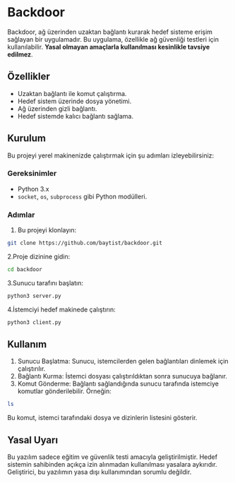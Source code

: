 # Backdoor

Backdoor, ağ üzerinden uzaktan bağlantı kurarak hedef sisteme erişim sağlayan bir uygulamadır. Bu uygulama, özellikle ağ güvenliği testleri için kullanılabilir. **Yasal olmayan amaçlarla kullanılması kesinlikle tavsiye edilmez**.

## Özellikler

- Uzaktan bağlantı ile komut çalıştırma.
- Hedef sistem üzerinde dosya yönetimi.
- Ağ üzerinden gizli bağlantı.
- Hedef sistemde kalıcı bağlantı sağlama.

## Kurulum

Bu projeyi yerel makinenizde çalıştırmak için şu adımları izleyebilirsiniz:

### Gereksinimler

- Python 3.x
- `socket`, `os`, `subprocess` gibi Python modülleri.

### Adımlar

1. Bu projeyi klonlayın:

 ```bash
 git clone https://github.com/baytist/backdoor.git
 ```
 
2.Proje dizinine gidin:

 ```bash
 cd backdoor
 ```

3.Sunucu tarafını başlatın:

 ```bash
 python3 server.py
 ```

4.İstemciyi hedef makinede çalıştırın:

 ```bash
 python3 client.py
 ```

## Kullanım

1. Sunucu Başlatma: Sunucu, istemcilerden gelen bağlantıları dinlemek için çalıştırılır.
2. Bağlantı Kurma: İstemci dosyası çalıştırıldıktan sonra sunucuya bağlanır.
3. Komut Gönderme: Bağlantı sağlandığında sunucu tarafında istemciye komutlar gönderilebilir. Örneğin:

```bash
ls
```

Bu komut, istemci tarafındaki dosya ve dizinlerin listesini gösterir.

## Yasal Uyarı

Bu yazılım sadece eğitim ve güvenlik testi amacıyla geliştirilmiştir. Hedef sistemin sahibinden açıkça izin alınmadan kullanılması yasalara aykırıdır. Geliştirici, bu yazılımın yasa dışı kullanımından sorumlu değildir.
